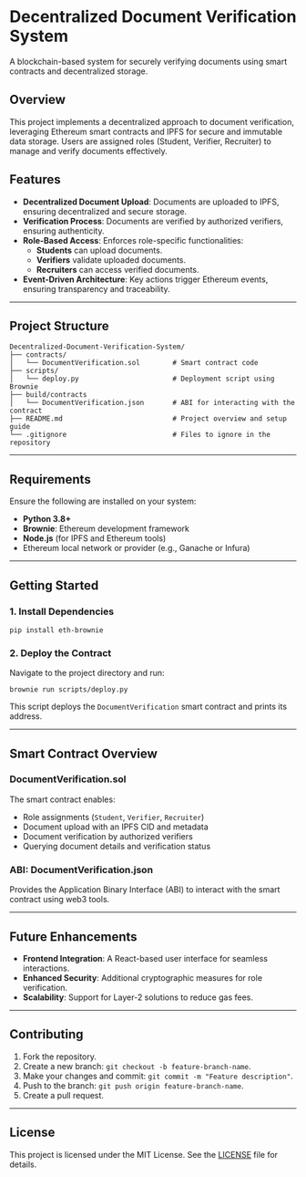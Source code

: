 # Decentralized Document Verification System

A blockchain-based system for securely verifying documents using smart contracts and decentralized storage.

## Overview

This project implements a decentralized approach to document verification, leveraging Ethereum smart contracts and IPFS for secure and immutable data storage. Users are assigned roles (Student, Verifier, Recruiter) to manage and verify documents effectively.

## Features

- **Decentralized Document Upload**: Documents are uploaded to IPFS, ensuring decentralized and secure storage.
- **Verification Process**: Documents are verified by authorized verifiers, ensuring authenticity.
- **Role-Based Access**: Enforces role-specific functionalities:
  - **Students** can upload documents.
  - **Verifiers** validate uploaded documents.
  - **Recruiters** can access verified documents.
- **Event-Driven Architecture**: Key actions trigger Ethereum events, ensuring transparency and traceability.

---

## Project Structure

```plaintext
Decentralized-Document-Verification-System/
├── contracts/
│   └── DocumentVerification.sol        # Smart contract code
├── scripts/
│   └── deploy.py                       # Deployment script using Brownie
├── build/contracts
│   └── DocumentVerification.json       # ABI for interacting with the contract
├── README.md                           # Project overview and setup guide
└── .gitignore                          # Files to ignore in the repository
```

---

## Requirements

Ensure the following are installed on your system:
- **Python 3.8+**
- **Brownie**: Ethereum development framework
- **Node.js** (for IPFS and Ethereum tools)
- Ethereum local network or provider (e.g., Ganache or Infura)

---

## Getting Started

### 1. Install Dependencies
```
pip install eth-brownie
```

### 2. Deploy the Contract
Navigate to the project directory and run:
```
brownie run scripts/deploy.py
```
This script deploys the `DocumentVerification` smart contract and prints its address.

---

## Smart Contract Overview

### DocumentVerification.sol
The smart contract enables:
- Role assignments (`Student`, `Verifier`, `Recruiter`)
- Document upload with an IPFS CID and metadata
- Document verification by authorized verifiers
- Querying document details and verification status

### ABI: DocumentVerification.json
Provides the Application Binary Interface (ABI) to interact with the smart contract using web3 tools.

---

## Future Enhancements

- **Frontend Integration**: A React-based user interface for seamless interactions.
- **Enhanced Security**: Additional cryptographic measures for role verification.
- **Scalability**: Support for Layer-2 solutions to reduce gas fees.

---

## Contributing

1. Fork the repository.
2. Create a new branch: `git checkout -b feature-branch-name`.
3. Make your changes and commit: `git commit -m "Feature description"`.
4. Push to the branch: `git push origin feature-branch-name`.
5. Create a pull request.

---

## License

This project is licensed under the MIT License. See the [LICENSE](LICENSE) file for details.
